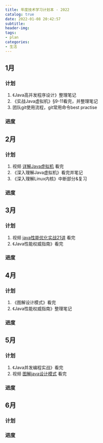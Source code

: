 ```yaml
---
title: 年度技术学习计划本 - 2022
catalog: true
date: 2022-01-08 20:42:57
subtitle:
header-img:
tags:
- plan
categories:
- 生活
---
```


[](https://github.com/SoaringhawkCheng/blog/blob/master/source/_posts/annual-plan-2022/%E6%80%9D%E7%BB%B4%E5%AF%BC%E5%9B%BE.png?raw=true)

## 1月
### 计划
1. 《Java高并发程序设计》整理笔记
2. 《实战Java虚拟机》§9-11看完，并整理笔记
3. 团队git使用流程，git常用命令best practise

### 进度

## 2月
### 计划
1. 视频 [详解Java虚拟机](https://www.bilibili.com/video/BV1PJ411n7xZ?p=337) 看完
2. 《深入理解Java虚拟机》看完并笔记
3. 《深入理解Linux内核》中断部分&复习

### 进度

## 3月
### 计划
1.  视频 [java性能优化实战21讲](https://www.bilibili.com/video/BV1pb4y1q7p5?p=1) 看完
2. 《Java性能权威指南》看完

### 进度

## 4月
### 计划
1. 《图解设计模式》看完
2. 《Java性能权威指南》整理笔记

### 进度

## 5月
### 计划
1. 《Java并发编程实战》看完
2. 视频 [图解java设计模式](https://www.bilibili.com/video/BV1G4411c7N4?from=search&seid=11020942877953292176&spm_id_from=333.337.0.0) 看完

### 进度

## 6月
### 计划
### 进度